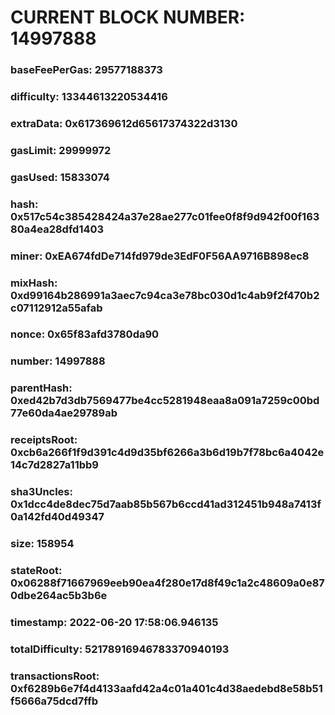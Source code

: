 # CURRENT BLOCK NUMBER: 14997888

### baseFeePerGas: 29577188373
### difficulty: 13344613220534416
### extraData: 0x617369612d65617374322d3130
### gasLimit: 29999972
### gasUsed: 15833074
### hash: 0x517c54c385428424a37e28ae277c01fee0f8f9d942f00f16380a4ea28dfd1403
### miner: 0xEA674fdDe714fd979de3EdF0F56AA9716B898ec8
### mixHash: 0xd99164b286991a3aec7c94ca3e78bc030d1c4ab9f2f470b2c07112912a55afab
### nonce: 0x65f83afd3780da90
### number: 14997888
### parentHash: 0xed42b7d3db7569477be4cc5281948eaa8a091a7259c00bd77e60da4ae29789ab
### receiptsRoot: 0xcb6a266f1f9d391c4d9d35bf6266a3b6d19b7f78bc6a4042e14c7d2827a11bb9
### sha3Uncles: 0x1dcc4de8dec75d7aab85b567b6ccd41ad312451b948a7413f0a142fd40d49347
### size: 158954
### stateRoot: 0x06288f71667969eeb90ea4f280e17d8f49c1a2c48609a0e870dbe264ac5b3b6e
### timestamp: 2022-06-20 17:58:06.946135
### totalDifficulty: 52178916946783370940193
### transactionsRoot: 0xf6289b6e7f4d4133aafd42a4c01a401c4d38aedebd8e58b51f5666a75dcd7ffb
